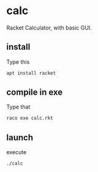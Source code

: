 # calc
Racket Calculator, with basic GUI.
## install
Type this
```sh
apt install racket
```

## compile in exe
Type that
```sh
raco exe calc.rkt
```

## launch
execute
```
./calc
```
